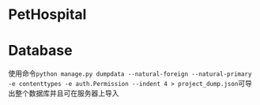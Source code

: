 # PetHospital

# Database
使用命令`python manage.py dumpdata --natural-foreign --natural-primary -e contenttypes -e auth.Permission --indent 4 > project_dump.json`可导出整个数据库并且可在服务器上导入